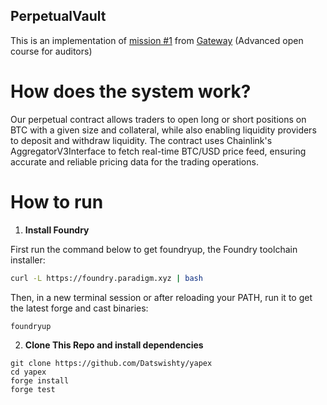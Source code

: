## PerpetualVault


This is an implementation of [mission #1](https://guardianaudits.notion.site/Mission-1-Perpetuals-028ca44faa264d679d6789d5461cfb13)
from [Gateway](https://twitter.com/intogateway) (Advanced open course for auditors)

# How does the system work?
Our perpetual contract allows traders to open long or short positions on BTC with a given size and collateral, while also enabling liquidity providers to deposit and withdraw liquidity. The contract uses Chainlink's AggregatorV3Interface to fetch real-time BTC/USD price feed, ensuring accurate and reliable pricing data for the trading operations.

# How to run
1.  **Install Foundry**

First run the command below to get foundryup, the Foundry toolchain installer:

``` bash
curl -L https://foundry.paradigm.xyz | bash
```

Then, in a new terminal session or after reloading your PATH, run it to get the latest forge and cast binaries:

``` console
foundryup
```

2. **Clone This Repo and install dependencies**
``` 
git clone https://github.com/Datswishty/yapex
cd yapex
forge install
forge test
```